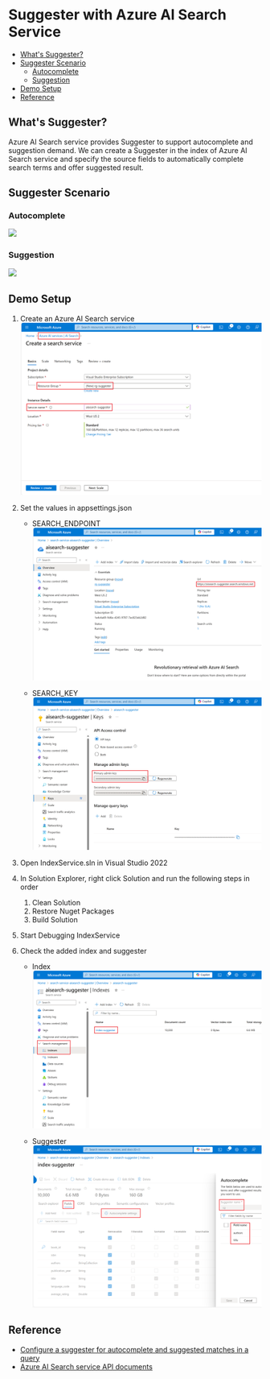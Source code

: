 # Suggester with Azure AI Search Service

<!-- vscode-markdown-toc -->
* [What's Suggester?](#WhatsSuggester)
* [Suggester Scenario](#SuggesterScenario)
	* [Autocomplete](#Autocomplete)
	* [Suggestion](#Suggestion)
* [Demo Setup](#DemoSetup)
* [Reference](#Reference)

<!-- vscode-markdown-toc-config
	numbering=false
	autoSave=true
	/vscode-markdown-toc-config -->
<!-- /vscode-markdown-toc -->

## <a name='WhatsSuggester'></a>What's Suggester?

Azure AI Search service provides Suggester to support autocomplete and suggestion demand. We can create a Suggester in the index of Azure AI Search service and specify the source fields to automatically complete search terms and offer suggested result.

## <a name='SuggesterScenario'></a>Suggester Scenario

### <a name='Autocomplete'></a>Autocomplete
![](./image/demo-autocomplete.gif)

### <a name='Suggestion'></a>Suggestion
![](./image/demo-suggestion.gif)

## <a name='DemoSetup'></a>Demo Setup

1. Create an Azure AI Search service
![](./image/aisearch-setup-1.png)

1. Set the values in appsettings.json
    - SEARCH_ENDPOINT
    ![](./image/aisearch-setup-2.png)

    - SEARCH_KEY
    ![](./image/aisearch-setup-3.png)

1. Open IndexService.sln in Visual Studio 2022
1. In Solution Explorer, right click Solution and run the following steps in order
	1. Clean Solution
	1. Restore Nuget Packages
	1. Build Solution
1. Start Debugging IndexService
1. Check the added index and suggester
    - Index
    ![](./image/aisearch-setup-4.png)

    - Suggester
    ![](./image/aisearch-setup-5.png)

## <a name='Reference'></a>Reference

- [Configure a suggester for autocomplete and suggested matches in a query](https://learn.microsoft.com/en-us/azure/search/index-add-suggesters)
- [Azure AI Search service API documents](https://learn.microsoft.com/en-us/rest/api/searchservice/documents?view=rest-searchservice-2024-05-01-preview)

